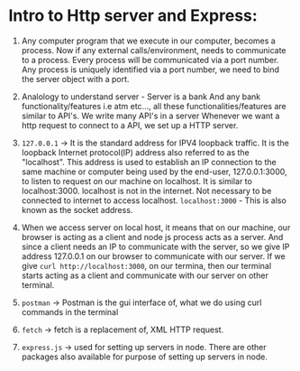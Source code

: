# Intro to Http server and Express:

1. Any computer program that we execute in our computer, becomes a process. Now if any external calls/environment, needs to communicate to a process. Every process will be communicated via a port number.
   Any process is uniquely identified via a port number, we need to bind the server object with a port.

2. Analology to understand server -
   Server is a bank
   And any bank functionality/features i.e atm etc..., all these functionalities/features are similar to API's.
   We write many API's in a server
   Whenever we want a http request to connect to a API, we set up a HTTP server.

3. `127.0.0.1` -> It is the standard address for IPV4 loopback traffic.
   It is the loopback Internet protocol(IP) address also referred to as the "localhost".
   This address is used to establish an IP connection to the same machine or computer being used by the end-user,
   127.0.0.1:3000, to listen to request on our machine on localhost.
   It is similar to localhost:3000.
   localhost is not in the internet. Not necessary to be connected to internet to access localhost.
   `localhost:3000` - This is also known as the socket address.

4. When we access server on local host, it means that on our machine, our browser is acting as a client and node js process acts as a server. And since a client needs an IP to communicate with the server, so we give IP address 127.0.0.1 on our browser to communicate with our server.
   If we give `curl http://localhost:3000`, on our termina, then our terminal starts acting as a client and communicate with our server on other terminal.

5. `postman` -> Postman is the gui interface of, what we do using curl commands in the terminal

6. `fetch` -> fetch is a replacement of, XML HTTP request.

7. `express.js` -> used for setting up servers in node. There are other packages also available for purpose of setting up servers in node.
